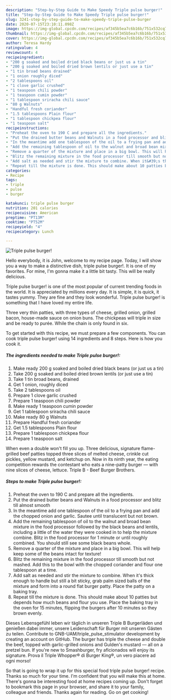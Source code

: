 ```yaml
---
description: "Step-by-Step Guide to Make Speedy Triple pulse burger!"
title: "Step-by-Step Guide to Make Speedy Triple pulse burger!"
slug: 3241-step-by-step-guide-to-make-speedy-triple-pulse-burger
date: 2020-07-15T23:10:11.098Z
image: https://img-global.cpcdn.com/recipes/af345b5ea7c6b16b/751x532cq70/triple-pulse-burger-recipe-main-photo.jpg
thumbnail: https://img-global.cpcdn.com/recipes/af345b5ea7c6b16b/751x532cq70/triple-pulse-burger-recipe-main-photo.jpg
cover: https://img-global.cpcdn.com/recipes/af345b5ea7c6b16b/751x532cq70/triple-pulse-burger-recipe-main-photo.jpg
author: Teresa Hardy
ratingvalue: 4
reviewcount: 4
recipeingredient:
- "200 g soaked and boiled dried black beans or just us a tin"
- "200 g soaked and boiled dried brown lentils or just use a tin"
- "1 tin broad beans drained"
- "1 onion roughly diced"
- "2 tablespoons oil"
- "1 clove garlic crushed"
- "1 teaspoon chili powder"
- "1 teaspoon cumin powder"
- "1 tablespoon sriracha chili sauce"
- "80 g Walnuts"
- "Handful fresh coriander"
- "1.5 tablespoons Plain flour"
- "1 tablespoon chickpea flour"
- "1 teaspoon salt"
recipeinstructions:
- "Preheat the oven to 190 C and prepare all the ingredients."
- "Put the drained butter beans and Walnuts in a food processor and blitz till almost smooth"
- "In the meantime add one tablespoon of the oil to a frying pan and add the chopped onion and garlic. Sautee until translucent but not brown."
- "Add the remaining tablespoon of oil to the walnut and broad bean mixture in the food processor followed by the black beans and lentils, including a little of the water they were cooked in to help the mixture combine. Blitz in the food processor for 1 minute or until roughly combined. You should still see some black beans whole."
- "Remove a quarter of the mixture and place in a big bowl. This will help keep some of the beans intact for texture!"
- "Blitz the remaining mixture in the food processor till smooth but not mashed. Add this to the bowl with the chopped coriander and flour one tablespoon at a time."
- "Add salt as needed and stir the mixture to combine. When it&#39;s thick enough to handle but still a bit sticky, grab palm sized balls of the mixture and form into a round flat burger patty. Place the patty on a baking tray."
- "Repeat till the mixture is done. This should make about 10 patties but depends how much beans and flour you use. Place the baking tray in the oven for 15 minutes, flipping the burgers after 10 minutes so they brown evenly."
categories:
- Recipe
tags:
- triple
- pulse
- burger

katakunci: triple pulse burger 
nutrition: 201 calories
recipecuisine: American
preptime: "PT13M"
cooktime: "PT52M"
recipeyield: "4"
recipecategory: Lunch

---
```



![Triple pulse burger!](https://img-global.cpcdn.com/recipes/af345b5ea7c6b16b/751x532cq70/triple-pulse-burger-recipe-main-photo.jpg)

Hello everybody, it is John, welcome to my recipe page. Today, I will show you a way to make a distinctive dish, triple pulse burger!. It is one of my favorites. For mine, I'm gonna make it a little bit tasty. This will be really delicious.

Triple pulse burger! is one of the most popular of current trending foods in the world. It is appreciated by millions every day. It is simple, it is quick, it tastes yummy. They are fine and they look wonderful. Triple pulse burger! is something that I have loved my entire life.

Three very thin patties, with three types of cheese, grilled onion, grilled bacon, house-made sauce on onion buns. The chickpeas will triple in size and be ready to purée. While the chain is only found in six.


To get started with this recipe, we must prepare a few components. You can cook triple pulse burger! using 14 ingredients and 8 steps. Here is how you cook it.

<!--inarticleads1-->

##### The ingredients needed to make Triple pulse burger!:

1. Make ready 200 g soaked and boiled dried black beans (or just us a tin)
1. Take 200 g soaked and boiled dried brown lentils (or just use a tin)
1. Take 1 tin broad beans, drained
1. Get 1 onion, roughly diced
1. Take 2 tablespoons oil
1. Prepare 1 clove garlic crushed
1. Prepare 1 teaspoon chili powder
1. Make ready 1 teaspoon cumin powder
1. Get 1 tablespoon sriracha chili sauce
1. Make ready 80 g Walnuts
1. Prepare Handful fresh coriander
1. Get 1.5 tablespoons Plain flour
1. Prepare 1 tablespoon chickpea flour
1. Prepare 1 teaspoon salt


When even a double won&#39;t fill you up. Three delicious, signature flame-grilled beef patties topped three slices of melted cheese, crinkle cut pickles, yellow mustard, and ketchup on. Now in its ninth year, the eating competition rewards the contestant who eats a nine-patty burger — with nine slices of cheese, lettuce. Triple B - Beef Burger Brothers. 

<!--inarticleads2-->

##### Steps to make Triple pulse burger!:

1. Preheat the oven to 190 C and prepare all the ingredients.
1. Put the drained butter beans and Walnuts in a food processor and blitz till almost smooth
1. In the meantime add one tablespoon of the oil to a frying pan and add the chopped onion and garlic. Sautee until translucent but not brown.
1. Add the remaining tablespoon of oil to the walnut and broad bean mixture in the food processor followed by the black beans and lentils, including a little of the water they were cooked in to help the mixture combine. Blitz in the food processor for 1 minute or until roughly combined. You should still see some black beans whole.
1. Remove a quarter of the mixture and place in a big bowl. This will help keep some of the beans intact for texture!
1. Blitz the remaining mixture in the food processor till smooth but not mashed. Add this to the bowl with the chopped coriander and flour one tablespoon at a time.
1. Add salt as needed and stir the mixture to combine. When it&#39;s thick enough to handle but still a bit sticky, grab palm sized balls of the mixture and form into a round flat burger patty. Place the patty on a baking tray.
1. Repeat till the mixture is done. This should make about 10 patties but depends how much beans and flour you use. Place the baking tray in the oven for 15 minutes, flipping the burgers after 10 minutes so they brown evenly.


Dieses Lebensgefühl leben wir täglich in unseren Triple B Burgerläden und genießen dabei immer, unsere Leidenschaft für Burger mit unseren Gästen zu teilen. Contribute to GNB-UAM/triple_pulse_stimulator development by creating an account on GitHub. The burger has triple the cheese and double the beef, topped with garlic-grilled onions and Gulden&#39;s mustard — all on a pretzel bun. If you&#39;re new to Smashburger, fry aficionados will enjoy its signature. Prova il Triple Whopper® di Burger King®, un vero piacere ad ogni morso! 

So that is going to wrap it up for this special food triple pulse burger! recipe. Thanks so much for your time. I'm confident that you will make this at home. There's gonna be interesting food at home recipes coming up. Don't forget to bookmark this page in your browser, and share it to your family, colleague and friends. Thanks again for reading. Go on get cooking!
